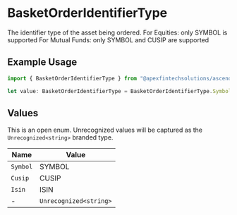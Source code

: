 # BasketOrderIdentifierType

The identifier type of the asset being ordered. For Equities: only SYMBOL is supported For Mutual Funds: only SYMBOL and CUSIP are supported

## Example Usage

```typescript
import { BasketOrderIdentifierType } from "@apexfintechsolutions/ascend-sdk/models/components";

let value: BasketOrderIdentifierType = BasketOrderIdentifierType.Symbol;
```

## Values

This is an open enum. Unrecognized values will be captured as the `Unrecognized<string>` branded type.

| Name                   | Value                  |
| ---------------------- | ---------------------- |
| `Symbol`               | SYMBOL                 |
| `Cusip`                | CUSIP                  |
| `Isin`                 | ISIN                   |
| -                      | `Unrecognized<string>` |